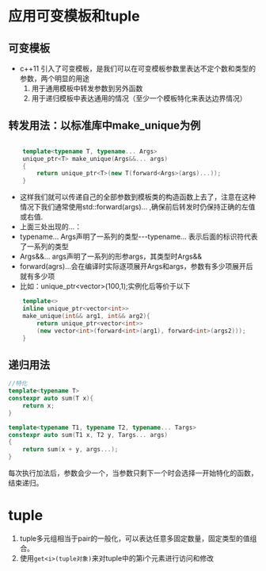 <!--
 * @Author: zzzzztw
 * @Date: 2023-03-18 09:16:50
 * @LastEditors: Do not edit
 * @LastEditTime: 2023-03-20 11:17:59
 * @FilePath: /cpptest/modernC++/9.可变模板和tuple.md
-->
# 应用可变模板和tuple

## 可变模板
* c++11 引入了可变模板，是我们可以在可变模板参数里表达不定个数和类型的参数，两个明显的用途
   1. 用于通用模板中转发参数到另外函数  
   2. 用于递归模板中表达通用的情况（至少一个模板特化来表达边界情况）
## 转发用法：以标准库中make_unique为例
```cpp

    template<typename T, typename... Args>
    unique_ptr<T> make_unique(Args&&... args)
    {
        return unique_ptr<T>(new T(forward<Args>(args)...));
    }

```
* 这样我们就可以传递自己的全部参数到模板类的构造函数上去了，注意在这种情况下我们通常使用std::forward<Args>(args)... ,确保前后转发时仍保持正确的左值或右值.
* 上面三处出现的...：
* typename... Args声明了一系列的类型---typename... 表示后面的标识符代表了一系列的类型
* Args&&... args声明了一系列的形参args，其类型时Args&&
* forward<Args>(agrs)...会在编译时实际逐项展开Args和args，参数有多少项展开后就有多少项
* 比如：unique_ptr<vector<int>>(100,1);实例化后等价于以下
```cpp
    template<>
    inline unique_ptr<vector<int>>
    make_unique(int&& arg1, int&& arg2){
        return unique_ptr<vector<int>> 
        (new vector<int>(forward<int>(arg1), forward<int>(args2)));
    }
```
## 递归用法
```cpp
//特化
template<typename T>
constexpr auto sum(T x){
    return x;
}

template<typename T1, typename T2, typename... Targs>
constexpr auto sum(T1 x, T2 y, Targs... args)
{
    return sum(x + y, args...);
}
```
每次执行加法后，参数会少一个，当参数只剩下一个时会选择一开始特化的函数，结束递归。

# tuple
1. tuple多元组相当于pair的一般化，可以表达任意多固定数量，固定类型的值组合。
2. 使用```get<i>(tuple对象)```来对tuple中的第i个元素进行访问和修改

